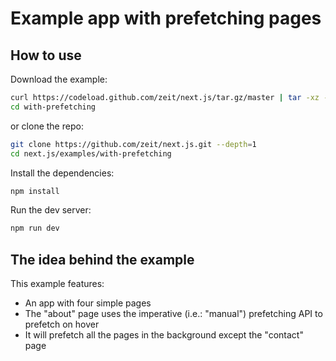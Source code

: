 # Example app with prefetching pages

## How to use

Download the example:

```bash
curl https://codeload.github.com/zeit/next.js/tar.gz/master | tar -xz --strip=2 next.js-master/examples/with-prefetching
cd with-prefetching
```

or clone the repo:

```bash
git clone https://github.com/zeit/next.js.git --depth=1
cd next.js/examples/with-prefetching
```

Install the dependencies:

```bash
npm install
```

Run the dev server:

```bash
npm run dev
```

## The idea behind the example

This example features:

* An app with four simple pages
* The "about" page uses the imperative (i.e.: "manual") prefetching API to prefetch on hover
* It will prefetch all the pages in the background except the "contact" page
